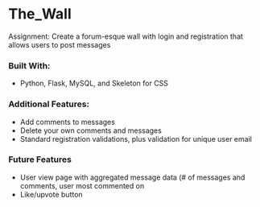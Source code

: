 # The_Wall
Assignment: Create a forum-esque wall with login and registration that allows users to post messages

### Built With:
- Python, Flask, MySQL, and Skeleton for CSS

### Additional Features:
- Add comments to messages
- Delete your own comments and messages
- Standard registration validations, plus validation for unique user email

### Future Features
- User view page with aggregated message data (# of messages and comments, user most commented on
- Like/upvote button
